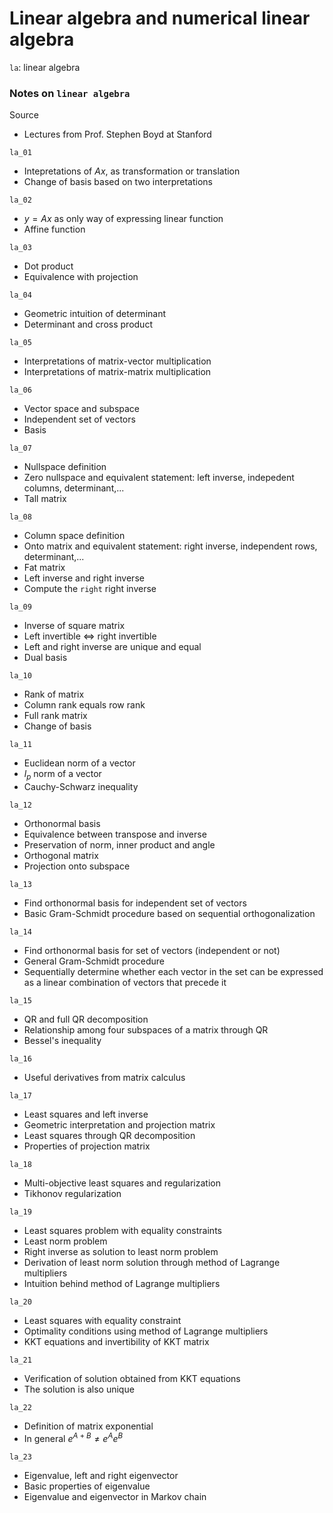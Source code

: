 # Linear algebra and numerical linear algebra

`la`: linear algebra

### Notes on `linear algebra`

Source 
* Lectures from Prof. Stephen Boyd at Stanford

`la_01`
* Intepretations of $Ax$, as transformation or translation
* Change of basis based on two interpretations

`la_02`
* $y=Ax$ as only way of expressing linear function
* Affine function

`la_03`
* Dot product
* Equivalence with projection

`la_04`
* Geometric intuition of determinant
* Determinant and cross product

`la_05`
* Interpretations of matrix-vector multiplication
* Interpretations of matrix-matrix multiplication

`la_06`
* Vector space and subspace
* Independent set of vectors
* Basis

`la_07`
* Nullspace definition
* Zero nullspace and equivalent statement: left inverse, indepedent columns, determinant,...
* Tall matrix

`la_08`
* Column space definition
* Onto matrix and equivalent statement: right inverse, independent rows, determinant,...
* Fat matrix
* Left inverse and right inverse
* Compute the `right` right inverse

`la_09`
* Inverse of square matrix
* Left invertible $\Longleftrightarrow$ right invertible
* Left and right inverse are unique and equal
* Dual basis

`la_10`
* Rank of matrix
* Column rank equals row rank
* Full rank matrix
* Change of basis

`la_11`
* Euclidean norm of a vector
* $l_p$ norm of a vector
* Cauchy-Schwarz inequality

`la_12`
* Orthonormal basis
* Equivalence between transpose and inverse
* Preservation of norm, inner product and angle
* Orthogonal matrix
* Projection onto subspace

`la_13`
* Find orthonormal basis for independent set of vectors
* Basic Gram-Schmidt procedure based on sequential orthogonalization

`la_14`
* Find orthonormal basis for set of vectors (independent or not)
* General Gram-Schmidt procedure
* Sequentially determine whether each vector in the set can be expressed as a linear combination of vectors that precede it

`la_15`
* QR and full QR decomposition
* Relationship among four subspaces of a matrix through QR
* Bessel's inequality

`la_16`
* Useful derivatives from matrix calculus

`la_17`
* Least squares and left inverse
* Geometric interpretation and projection matrix
* Least squares through QR decomposition
* Properties of projection matrix

`la_18`
* Multi-objective least squares and regularization
* Tikhonov regularization

`la_19`
* Least squares problem with equality constraints
* Least norm problem
* Right inverse as solution to least norm problem
* Derivation of least norm solution through method of Lagrange multipliers
* Intuition behind method of Lagrange multipliers

`la_20`
* Least squares with equality constraint
* Optimality conditions using method of Lagrange multipliers
* KKT equations and invertibility of KKT matrix

`la_21`
* Verification of solution obtained from KKT equations
* The solution is also unique

`la_22`
* Definition of matrix exponential
* In general $e^{A+B}\neq e^A e^B$

`la_23`
* Eigenvalue, left and right eigenvector
* Basic properties of eigenvalue
* Eigenvalue and eigenvector in Markov chain
